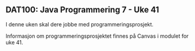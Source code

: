 ## DAT100: Java Programmering 7 - Uke 41

I denne uken skal dere jobbe med programmeringsprosjekt. 

Informasjon om programmeringsprosjektet finnes på Canvas i modulet for uke 41.
